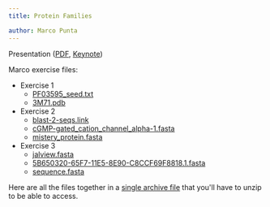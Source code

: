 ```yaml
---
title: Protein Families

author: Marco Punta
---
```


Presentation ([PDF](./EMBO-Course-Norwich-2015.pdf), [Keynote](./EMBO-Course-Norwich-2015.key))

Marco exercise files:

- Exercise 1
    - [PF03595_seed.txt](./EMBO-NORWICH-MATERIALS/Exercise-1/PF03595_seed.txt)
    - [3M71.pdb](./EMBO-NORWICH-MATERIALS/Exercise-1/3M71.pdb)
- Exercise 2
    - [blast-2-seqs.link](./EMBO-NORWICH-MATERIALS/Exercise_2/blast-2-seqs.link)
    - [cGMP-gated_cation_channel_alpha-1.fasta](./EMBO-NORWICH-MATERIALS/Exercise_2/cGMP-gated_cation_channel_alpha-1.fasta)
    - [mistery_protein.fasta](./EMBO-NORWICH-MATERIALS/Exercise_2/mistery_protein.fasta)
- Exercise 3
    - [jalview.fasta](./EMBO-NORWICH-MATERIALS/Exercise_3/jalview.fasta)
    - [5B650320-65F7-11E5-8E90-C8CCF69F8818.1.fasta](./EMBO-NORWICH-MATERIALS/Exercise_3/5B650320-65F7-11E5-8E90-C8CCF69F8818.1.fasta)
    - [sequence.fasta](./EMBO-NORWICH-MATERIALS/Exercise_3/sequence.fasta)
    
Here are all the files together in a [single archive file](./EMBO-NORWICH-MATERIALS.tar.gz) that you'll have to unzip to be able to access.

